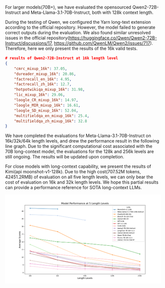 For larger models(70B+), we have evaluated the opensourced Qwen2-72B-Instruct and Meta-Llama-3.1-70B-Instruct, both with 128k context length.

During the testing of Qwen, we configured the Yarn long-text extension according to the official repository. However, the model failed to generate correct outputs during the evaluation. We also found similar unresolved issues in the official repository(https://huggingface.co/Qwen/Qwen2-72B-Instruct/discussions/17, https://github.com/QwenLM/Qwen2/issues/717). Therefore, here we only present the results of the 16k valid tests.

```json
# results of Qwen2-72B-Instruct at 16k length level
{
    "cmrc_mixup_16k": 37.05,
    "dureader_mixup_16k": 20.86,
    "factrecall_en_16k": 4.95,
    "factrecall_zh_16k": 12.7,
    "hotpotwikiqa_mixup_16k": 31.98,
    "lic_mixup_16k": 29.06,
    "loogle_CR_mixup_16k": 14.97,
    "loogle_MIR_mixup_16k": 16.61,
    "loogle_SD_mixup_16k": 52.04,
    "multifieldqa_en_mixup_16k": 25.4,
    "multifieldqa_zh_mixup_16k": 32.8
}
```

We have completed the evaluations for Meta-Llama-3.1-70B-Instruct on 16k/32k/64k length levels, and drew the performance result in the following line graph. Due to the significant computational cost associated with the 70B long-context model, the evaluations for the 128k and 256k levels are still ongoing. The results will be updated upon completion.

For close models with long-context capability, we present the results of Kimi(api moonshot-v1-128k). Due to the high cost(707.52M tokens, 42451.2RMB) of evaluation on all five length levels, we can only bear the cost of evaluation on 16k and 32k length levels. We hope this partial results can provide a performance reference for SOTA long-context LLMs.

![](LV_Performance.png)

